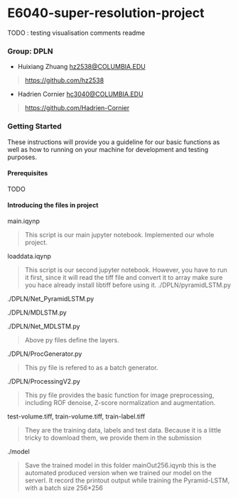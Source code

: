 # E6040-super-resolution-project

TODO : 
testing 
visualisation
comments
readme

### Group: DPLN
* 	Huixiang Zhuang hz2538@COLUMBIA.EDU
>https://github.com/hz2538
* 	Hadrien Cornier hc3040@COLUMBIA.EDU
>https://github.com/Hadrien-Cornier

### Getting Started
These instructions will provide you a guideline for our basic functions as well as how to running on your machine for development and testing purposes.
#### Prerequisites
TODO
#### Introducing the files in project
main.iqynp
>This script is our main jupyter notebook. Implemented our whole project.
>
loaddata.iqynp
>This script is our second jupyter notebook. However, you have to run it first, since it will read the tiff file and convert it to array
>make sure you hace already install libtiff before using it.
./DPLN/pyramidLSTM.py
>
>
./DPLN/Net_PyramidLSTM.py
>
>
./DPLN/MDLSTM.py
>
>
./DPLN/Net_MDLSTM.py
>Above py files define the layers.
>
./DPLN/ProcGenerator.py
>This py file is refered to as a batch generator.
>
./DPLN/ProcessingV2.py
>This py file provides the basic function for image preprocessing, including ROF denoise, Z-score normalization and augmentation.
>
test-volume.tiff, train-volume.tiff, train-label.tiff
>They are the training data, labels and test data. Because it is a little tricky to download them, we provide them in the submission
>
./model
>Save the trained model in this folder
mainOut256.iqynb
>this is the automated produced version when we trained our model on the serverl. It record the printout output while training the Pyramid-LSTM, with a batch size 256*256
>

